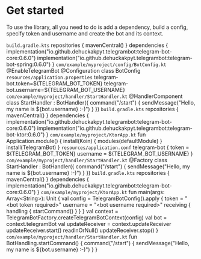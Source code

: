 # Get started

To use the library, all you need to do is add a dependency, build a config, specify token and username and create the bot and its context.

<tabs id="bot-creating" group="telegram-bot-code">
    <tab title="Spring" group-key="spring">
        <code>build.gradle.kts</code>
        <code-block lang="kotlin">
            repositories {
                mavenCentral()
            }
            dependencies {
                implementation("io.github.dehuckakpyt.telegrambot:telegram-bot-core:0.6.0")
                implementation("io.github.dehuckakpyt.telegrambot:telegram-bot-spring:0.6.0")
            }
        </code-block>
        <code>com/example/myproject/config/BotConfig.kt</code>
        <code-block lang="kotlin">
            @EnableTelegramBot
            @Configuration
            class BotConfig
        </code-block>
        <code>resources/application.properties</code>
        <code-block>
            telegram-bot.token=${TELEGRAM_BOT_TOKEN}
            telegram-bot.username=${TELEGRAM_BOT_USERNAME}
        </code-block>
        <code>com/example/myproject/handler/StartHandler.kt</code>
        <code-block lang="kotlin">
            @HandlerComponent
            class StartHandler : BotHandler({
                command("/start") {
                    sendMessage("Hello, my name is ${bot.username} :-)")
                }
            })
        </code-block>
    </tab>
    <tab title="Ktor + Koin" group-key="ktor">
        <code>build.gradle.kts</code>
        <code-block lang="kotlin">
            repositories {
                mavenCentral()
            }
            dependencies {
                implementation("io.github.dehuckakpyt.telegrambot:telegram-bot-core:0.6.0")
                implementation("io.github.dehuckakpyt.telegrambot:telegram-bot-ktor:0.6.0")
            }
        </code-block>
        <code>com/example/myproject/KtorApp.kt</code>
        <code-block lang="kotlin">
            fun Application.module() {
                install(Koin) {
                    modules(defaultModule)
                }
                install(TelegramBot)
            }
        </code-block>
        <code>resources/application.conf</code>
        <code-block>
            telegram-bot {
                token = ${TELEGRAM_BOT_TOKEN}
                username = ${TELEGRAM_BOT_USERNAME}
            }
        </code-block>
        <code>com/example/myproject/handler/StartHandler.kt</code>
        <code-block lang="kotlin">
            @Factory
            class StartHandler : BotHandler({
                command("/start") {
                    sendMessage("Hello, my name is ${bot.username} :-)")
                }
            })
        </code-block>
    </tab>
    <tab title="Core" group-key="core">
        <code>build.gradle.kts</code>
        <code-block lang="kotlin">
            repositories {
                mavenCentral()
            }
            dependencies {
                implementation("io.github.dehuckakpyt.telegrambot:telegram-bot-core:0.6.0")
            }
        </code-block>
        <code>com/example/myproject/KtorApp.kt</code>
        <code-block lang="kotlin">
            fun main(args: Array&lt;String&gt;): Unit {
                val config = TelegramBotConfig().apply {
                    token = "&lt;bot token required&gt;"
                    username = "&lt;bot username required&gt;"
                    receiving {
                        handling {
                            startCommand()
                        }
                    }
                }
                val context = TelegramBotFactory.createTelegramBotContext(config)
                val bot = context.telegramBot
                val updateReceiver = context.updateReceiver
                updateReceiver.start()
                readlnOrNull()
                updateReceiver.stop()
            }
        </code-block>
        <code>com/example/myproject/handler/StartHandler.kt</code>
        <code-block lang="kotlin">
            fun BotHandling.startCommand() {
                command("/start") {
                    sendMessage("Hello, my name is ${bot.username} :-)")
                }
            }
        </code-block>
    </tab>
</tabs>
